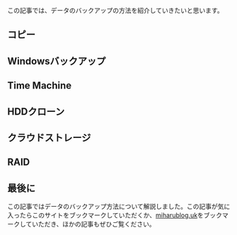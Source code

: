 この記事では、データのバックアップの方法を紹介していきたいと思います。

## コピー

## Windowsバックアップ

## Time Machine

## HDDクローン

## クラウドストレージ

## RAID

## 最後に
この記事ではデータのバックアップ方法について解説しました。この記事が気に入ったらこのサイトをブックマークしていただくか、[miharublog.uk](https://miharublog.uk)をブックマークしていただき、ほかの記事もぜひご覧ください。
